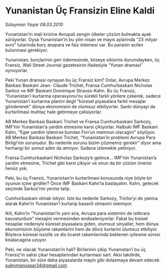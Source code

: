 # Yunanistan Üç Fransizin Eline Kaldi

*Süleyman Yaşar 08.03.2010*

<div class="yazi"><p>Yunanistan’in mali krizine Avrupali zengin ülkeler çözüm bulmakta ayak sürüyorlar. Oysa Yunanistan’in bu yilin nisan ve mayis aylarinda “23 milyar avro” tutarinda borç anapara ve faiz ödemesi var. Bu paranin acilen bulunmasi gerekiyor.</p>
<p>Yunanistan, borçlarinin geri ödemesinde, köseye sikismis durumdayken, üç Fransiz, Wall Street Journal gazetesinin ifadesiyle “Yunan dramasi” oynuyorlar.</p>
<p>Peki Yunan dramasi oynayan bu üç Fransiz kim? Onlar, Avrupa Merkez Bankasi Baskani Jean- Claude Trichet, Fransa Cumhurbaskani Nicholas Sarkoz ve IMF Baskani Dominique Strauss-Kahn. Bu üç Fransiz, ‘Yunanistan’i kurtarma operasyonu’nu sürekli farkli yönlere çekerek, sadece Yunanistan’i kurtarma planini degil “küresel piyasalara farkli mesajlar göndererek” dünya ekonomisini de olumsuz etkiliyorlar. Sanki dünyayi da kurtarilmasi muhtaç hale getirmeye çalisiyorlar.</p>
<p>AB Merkez Bankasi Baskani Trichet ve Fransa Cumhurbaskani Sarkozy, IMF’nin Yunanistan’a yardim etmesine karsi çikiyorlar. Halbuki IMF Baskani Kahn, “Eger yardim istenirse bundan Fon’un memnun olacagini” söylüyor. AB Merkez Bankasi Baskani Trichet, “Yunanistan’in problemi Avrupa Para Birligi’nin sorunudur. Bu nedenle sorunu bizim çözmemiz gerekir” diyor ama herhangi bir somut adim da atmiyor. Sadece izlemekle yetiniyor.</p>
<p>Fransa Cumhurbaskani Nicholas Sarkozy’e gelince... IMF’nin Yunanistan’a yardim etmesine, Trichet gibi karsi çikiyor ve onun da bir çözüm önerisi henüz yok.</p>
<p>Peki, bu üç Fransiz, Yunanistan’in kurtarilmasi konusunda niye böyle bir oyunun içine girdiler? Önce IMF Baskani Kahn’la baslayalim. Kahn, gelecek seçimde Sarkoz’nin yerine talip.</p>
<p>Cumhurbaskani olmak istiyor. Iste bu nedenle Sarkozy, Triche’yi de yanina alarak Kahn’in Yunanistan’i kurtarip basarili olmasini istemiyor.</p>
<p>Ikili, Kahn’in “Yunanistan’in yani sira, Avrupa para sistemini de istikrara kavusturdum” mesajini vermesinden endiseleniyorlar. Fakat bu kisisel hesaplar nedeniyle küresel piyasalara giden, olumsuz sinyaller, hem dünya ekonomisinin büyüme rakamlarini hem de döviz kurlarini olumsuz etkiliyor. Böylece küresel issizlik ve dis ticaret rakamlarinda beklenen iyilesme süresi kisalacagina uzuyor.</p>
<p>Peki, ne olacak Yunanistan’in hali? Birilerinin çikip Yunanistan’i bu üç Fransiz’in sahsi çikar hesaplarindan kurtarmasi sart. Aksi takdirde, Yunanistan, bir süre daha piyasalarda mayin gibi dolasmaya devam edecek. <a href="mailto:suleymanyasar34@gmail.com">suleymanyasar34@gmail.com</a></p>
</div>
